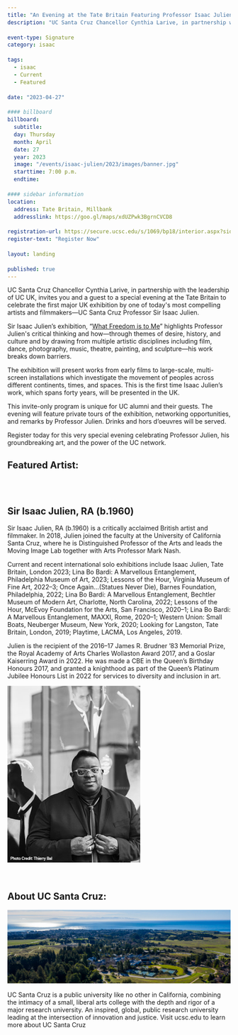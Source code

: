 ```yaml
---
title: "An Evening at the Tate Britain Featuring Professor Isaac Julien"
description: "UC Santa Cruz Chancellor Cynthia Larive, in partnership with the leadership of UC UK, invites you and a guest to a special evening at the Tate Britain to celebrate the first major UK exhibition by one of today's most compelling artists and filmmakers—UC Santa Cruz Professor Sir Isaac Julien."

event-type: Signature
category: isaac

tags:
  - isaac
  - Current
  - Featured

date: "2023-04-27"

#### billboard
billboard:
  subtitle:
  day: Thursday
  month: April
  date: 27
  year: 2023
  image: "/events/isaac-julien/2023/images/banner.jpg"
  starttime: 7:00 p.m.
  endtime:

#### sidebar information
location:
  address: Tate Britain, Millbank
  addresslink: https://goo.gl/maps/xdUZPwk3BgrnCVCD8

registration-url: https://secure.ucsc.edu/s/1069/bp18/interior.aspx?sid=1069&gid=1001&pgid=4517&cid=10108
register-text: "Register Now"

layout: landing

published: true
---
```


UC Santa Cruz Chancellor Cynthia Larive, in partnership with the leadership of UC UK, invites you and a guest to a special evening at the Tate Britain to celebrate the first major UK exhibition by one of today's most compelling artists and filmmakers—UC Santa Cruz Professor Sir Isaac Julien.

Sir Isaac Julien’s exhibition, “[What Freedom is to Me](https://www.tate.org.uk/whats-on/tate-britain/isaac-julien)” highlights Professor Julien's critical thinking and how—through themes of desire, history, and culture and by drawing from multiple artistic disciplines including film, dance, photography, music, theatre, painting, and sculpture—his work breaks down barriers.

The exhibition will present works from early films to large-scale, multi-screen installations which investigate the movement of peoples across different continents, times, and spaces. This is the first time Isaac Julien’s work, which spans forty years, will be presented in the UK.
 
This invite-only program is unique for UC alumni and their guests. The evening will feature private tours of the exhibition, networking opportunities, and remarks by Professor Julien. Drinks and hors d’oeuvres will be served.

Register today for this very special evening celebrating Professor Julien, his groundbreaking art, and the power of the UC network. 


## Featured Artist:
<div class="component-wrapper">  
  <section class="profile-w-media left">
    <div class="grid-container large">
      <div class="profile">
        <div class="inner wave-pattern pink">
          <div class="content">
              <h2 class="underline">Sir Isaac Julien, RA (b.1960)</h2>
              <p>
                Sir Isaac Julien, RA (b.1960) is a critically acclaimed British artist and filmmaker. In 2018, Julien joined the faculty at the University of California Santa Cruz, where he is Distinguished Professor of the Arts and leads the Moving Image Lab together with Arts Professor Mark Nash. 
              </p>
              <p>
                Current and recent international solo exhibitions include Isaac Julien, Tate Britain, London 2023; Lina Bo Bardi: A Marvellous Entanglement, Philadelphia Museum of Art, 2023; Lessons of the Hour, Virginia Museum of Fine Art, 2022–3; Once Again…(Statues Never Die), Barnes Foundation, Philadelphia, 2022; Lina Bo Bardi: A Marvellous Entanglement, Bechtler Museum of Modern Art, Charlotte, North Carolina, 2022; Lessons of the Hour, McEvoy Foundation for the Arts, San Francisco, 2020–1; Lina Bo Bardi: A Marvellous Entanglement, MAXXI, Rome, 2020–1; Western Union: Small Boats, Neuberger Museum, New York, 2020; Looking for Langston, Tate Britain, London, 2019; Playtime, LACMA, Los Angeles, 2019. 
              </p>
              <p>
                Julien is the recipient of the 2016–17 James R. Brudner ’83 Memorial Prize, the Royal Academy of Arts Charles Wollaston Award 2017, and a Goslar Kaiserring Award in 2022. He was made a CBE in the Queen’s Birthday Honours 2017, and granted a knighthood as part of the Queen’s Platinum Jubilee Honours List in 2022 for services to diversity and inclusion in art. 
              </p>
          </div>
          <div class="media">
            <div class="image">
              <img class="profile-image" src="images/isaac-julien.jpg" alt="Isaac Julien">
            </div>    
          </div>
        </div>
      </div>
    </div>
  </section>
</div> 

## About UC Santa Cruz:

![UC Santa Cruz aerial campus](images/uc-santa-cruz.jpg)

  UC Santa Cruz is a public university like no other in California, combining the intimacy of a small, liberal arts college with the depth and rigor of a major research university. An inspired, global, public research university leading at the intersection of innovation and justice. Visit ucsc.edu to learn more about UC Santa Cruz

<style>
  .component-wrapper {
    padding:  0;
  }
  .grid-container .large {
      padding: 0;
  }
  .profile-w-media {
    padding: 2rem 0;
  }
  @media print, screen and (max-width: 31.5em) {
    .profile .image {
      max-height: none;
    }
  }
  @media print, screen and (min-width: 31.5em) {
    .profile .image {
      max-height: none;
    }
  }
  @media print, screen and (min-width: 40em) {
    .profile .image {
      max-height: none;
    }
  }
  @media screen and (min-width: 75em) {
    .grid-container.large {
        padding:0
    }
}
</style>
